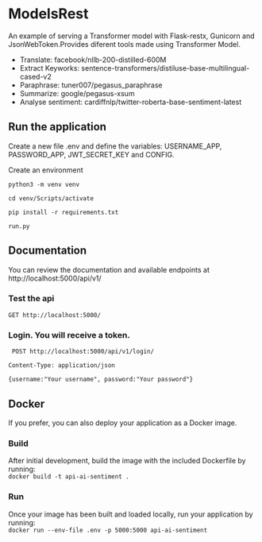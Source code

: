 # ModelsRest

An example of serving a Transformer model with Flask-restx, Gunicorn and JsonWebToken.Provides diferent tools made using Transformer Model. <br>

- Translate: facebook/nllb-200-distilled-600M
- Extract Keyworks: sentence-transformers/distiluse-base-multilingual-cased-v2
- Paraphrase: tuner007/pegasus_paraphrase
- Summarize: google/pegasus-xsum
- Analyse sentiment: cardiffnlp/twitter-roberta-base-sentiment-latest

## Run the application

Create a new file .env and define the variables: USERNAME_APP, PASSWORD_APP, JWT_SECRET_KEY and CONFIG.

Create an environment

`python3 -m venv venv`

`cd venv/Scripts/activate`

`pip install -r requirements.txt`

`run.py`

## Documentation

You can review the documentation and available endpoints at http://localhost:5000/api/v1/

### Test the api

`GET http://localhost:5000/`

### Login. You will receive a token.

` POST http://localhost:5000/api/v1/login/`

`Content-Type: application/json`

`{username:"Your username", password:"Your password"}`

## Docker

If you prefer, you can also deploy your application as a Docker image.

### Build

After initial development, build the image with the included Dockerfile by running:<br>
`docker build -t api-ai-sentiment .`

### Run

Once your image has been built and loaded locally, run your application by running:<br>
`docker run --env-file .env -p 5000:5000 api-ai-sentiment`
